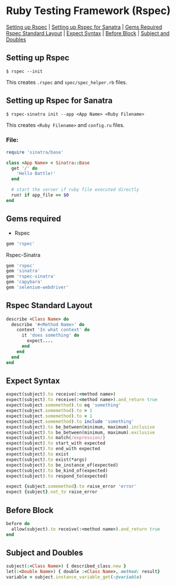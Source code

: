 # Ruby Testing Framework (Rspec)

[Setting up Rspec](#RspecSetup) | [Setting up Rspec for Sanatra](#SinatraSetup) | [Gems Required](#Gems) <br>
[Rspec Standard Layout](#Layout) | [Expect Syntax](#Expect) | [Before Block](#Before) | [Subject and Doubles](#Subject)

## <a name="RspecSetup">Setting up Rspec</a>
```shell
$ rspec --init
```
This creates `.rspec` and `spec/spec_helper.rb` files.

## <a name="SinatraSetup">Setting up Rspec for Sanatra</a>
```shell
$ rspec-sinatra init --app <App Name> <Ruby Filename>
```
This creates `<Ruby Filename>` and `config.ru` files.

### File: <Ruby Filename>
```ruby
require 'sinatra/base'

class <App Name> < Sinatra::Base
  get '/' do
    'Hello Battle!'
  end

  # start the server if ruby file executed directly
  run! if app_file == $0
end
```

## <a name="Gems">Gems required</a>
* Rspec
```ruby
gem 'rspec'
```

Rspec-Sinatra
```ruby
gem 'rspec'
gem 'sinatra'
gem 'rspec-sinatra'
gem 'capybara'
gem 'selenium-webdriver'
```

## <a name="Layout">Rspec Standard Layout</a>
```ruby
describe <Class Name> do
  describe '#<Method Name>' do
    context 'In what context' do
      it 'does something' do
        expect....
      end
    end
  end
end
```

## <a name="Expect">Expect Syntax</a>
```ruby
expect(subject).to receive(:<method name>)
expect(subject).to receive(:<method name>).and_return true
expect(subject.somemethod).to eq 'something'
expect(subject.somemethod).to > 1
expect(subject.somemethod).to < 1
expect(subject.somemethod).to include 'something'
expect(subject).to be_between(minimum, maximum).inclusive
expect(subject).to be_between(minimum, maximum).exclusive
expect(subject).to match(/expression/)
expect(subject).to start_with expected
expect(subject).to end_with expected
expect(subject).to exist
expect(subject).to exist(*args)
expect(subject).to be_instance_of(expected)
expect(subject).to be_kind_of(expected)
expect(subject).to respond_to(expected)

expect {subject.somemethod}.to raise_error 'error'
expect {subject}.not_to raise_error
```

## <a name="Before">Before Block</a>
```ruby
before do
  allow(subject).to receive(:<method name>).and_return true
end
```

## <a name="Subject">Subject and Doubles</a>
```ruby
subject(:<Class Name>) { described_class.new }
let(:<Double Name>) { double :<Class Name>, method: result}
variable = subject.instance_variable_get(:@variable)
```

